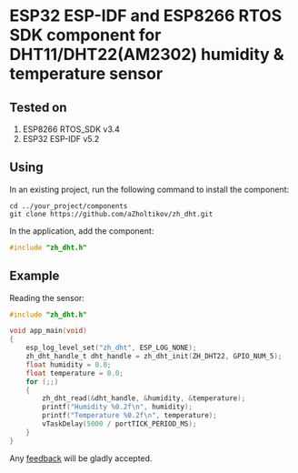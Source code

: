 # ESP32 ESP-IDF and ESP8266 RTOS SDK component for DHT11/DHT22(AM2302) humidity & temperature sensor

## Tested on

1. ESP8266 RTOS_SDK v3.4
2. ESP32 ESP-IDF v5.2

## Using

In an existing project, run the following command to install the component:

```text
cd ../your_project/components
git clone https://github.com/aZholtikov/zh_dht.git
```

In the application, add the component:

```c
#include "zh_dht.h"
```

## Example

Reading the sensor:

```c
#include "zh_dht.h"

void app_main(void)
{
	esp_log_level_set("zh_dht", ESP_LOG_NONE);
	zh_dht_handle_t dht_handle = zh_dht_init(ZH_DHT22, GPIO_NUM_5);
	float humidity = 0.0;
	float temperature = 0.0;
	for (;;)
	{
		zh_dht_read(&dht_handle, &humidity, &temperature);
		printf("Humidity %0.2f\n", humidity);
		printf("Temperature %0.2f\n", temperature);
		vTaskDelay(5000 / portTICK_PERIOD_MS);
	}
}
```

Any [feedback](mailto:github@azholtikov.ru) will be gladly accepted.

